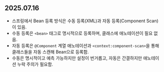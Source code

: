 ## 2025.07.16
- 스프링에서 Bean 등록 방식은 수동 등록(XML)과 자동 등록(Component Scan)이 있음.
- 수동 등록은 `<bean>` 태그로 명시적으로 등록하며, 클래스에 애노테이션이 필요 없음.
- 자동 등록은 `@Component` 계열 애노테이션과 `<context:component-scan>`을 통해 클래스들을 자동 스캔해 Bean으로 등록함.
- 수동은 명시적이고 예측 가능하지만 설정이 번거롭고, 자동은 간결하지만 애노테이션 누락 주의가 필요함.
